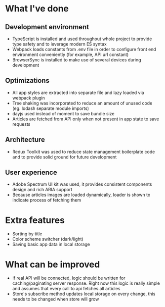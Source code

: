 # What I've done
## Development environment
- TypeScript is installed and used throughout whole project to provide type safety and to leverage modern ES syntax
- Webpack loads constants from .env file in order to configure front end environment conveniently (for example, API url constant)
- BrowserSync is installed to make use of several devices during development

## Optimizations
- All app styles are extracted into separate file and lazy loaded via webpack plugin
- Tree shaking was incorporated to reduce an amount of unused code (eg. lodash separate module imports)
- dayjs used instead of moment to save bundle size
- Articles are fetched from API only when not present in app state to save requests

## Architecture
- Redux Toolkit was used to reduce state management boilerplate code and to provide solid ground for future development

## User experience
- Adobe Spectrum UI kit was used, it provides consistent components design and rich ARIA support
- Because articles images are loaded dynamically, loader is shown to indicate process of fetching them

# Extra features
- Sorting by title
- Color scheme switcher (dark/light)
- Saving basic app data in local storage

# What can be improved
- If real API will be connected, logic should be written for caching/paginating server response. Right now this logic is really simple and assumes that every call to api fetches all articles
- Store's subscribe method updates local storage on every change, this needs to be changed when store will grow
